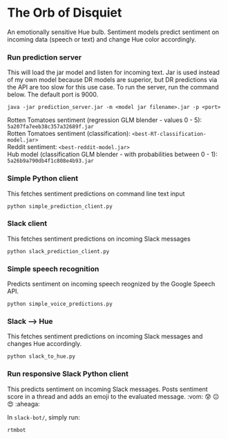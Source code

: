 # The Orb of Disquiet
An emotionally sensitive Hue bulb. Sentiment models predict sentiment on incoming data (speech or text) and change Hue color accordingly.  

### Run prediction server
This will load the jar model and listen for incoming text. Jar is used instead of my own model because DR models are superior, but DR predictions via the API are too slow for this use case. To run the server, run the command below. The default port is 9000.  

```
java -jar prediction_server.jar -m <model jar filename>.jar -p <port>
```  

Rotten Tomatoes sentiment (regression GLM blender - values 0 - 5): `5a207fa7eeb38c357a32689f.jar`  
Rotten Tomatoes sentiment (classification): `<best-RT-classification-model.jar>`  
Reddit sentiment: `<best-reddit-model.jar>`  
Hub model (classification GLM blender - with probabilities between 0 - 1): `5a26b9a790db4f1c808e4b93.jar`

### Simple Python client
This fetches sentiment predictions on command line text input  
```
python simple_prediction_client.py
```  

### Slack client
This fetches sentiment predictions on incoming Slack messages  
```
python slack_prediction_client.py
```  

### Simple speech recognition  
Predicts sentiment on incoming speech reognized by the Google Speech API.  
```
python simple_voice_predictions.py
```  

### Slack --> Hue
This fetches sentiment predictions on incoming Slack messages and changes Hue accordingly.  
```
python slack_to_hue.py
```  

### Run responsive Slack Python client
This predicts sentiment on incoming Slack messages. Posts sentiment score in a thread and adds an emoji to the evaluated message. :vom: :cold_sweat: :neutral_face: :heart_eyes: :aheaga:  

In `slack-bot/`, simply run:  

```
rtmbot
```
